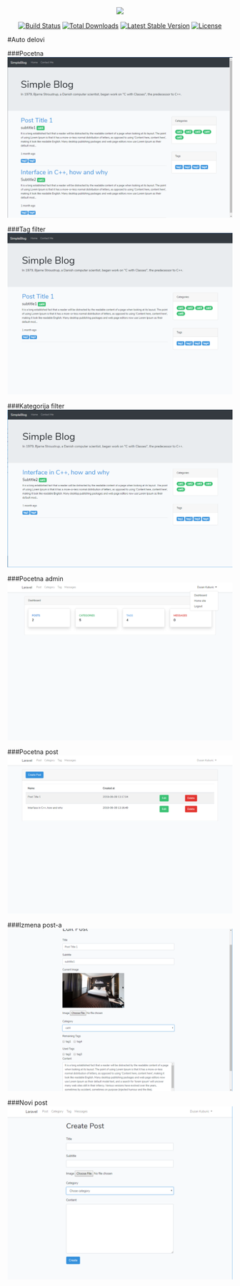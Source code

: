 <p align="center"><img src="https://laravel.com/assets/img/components/logo-laravel.svg"></p>

<p align="center">
<a href="https://travis-ci.org/laravel/framework"><img src="https://travis-ci.org/laravel/framework.svg" alt="Build Status"></a>
<a href="https://packagist.org/packages/laravel/framework"><img src="https://poser.pugx.org/laravel/framework/d/total.svg" alt="Total Downloads"></a>
<a href="https://packagist.org/packages/laravel/framework"><img src="https://poser.pugx.org/laravel/framework/v/stable.svg" alt="Latest Stable Version"></a>
<a href="https://packagist.org/packages/laravel/framework"><img src="https://poser.pugx.org/laravel/framework/license.svg" alt="License"></a>
</p>

#Auto delovi

###Pocetna
![](slike/home.png)


###Tag filter
![](slike/tagFilter.png)


###Kategorija filter
![](slike/catFilter.png)

###Pocetna admin
![](slike/admin.png)

###Pocetna post
![](slike/postHome.png)

###Izmena post-a
![](slike/editPost.png)

###Novi post
![](slike/newPost.png)